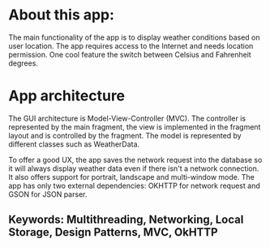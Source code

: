# About this app:

The main functionality of the app is to display weather conditions based on user location. The app requires access to the Internet and needs location permission. One cool feature the switch between Celsius and Fahrenheit degrees. 

# App architecture

The GUI architecture is Model-View-Controller (MVC). The controller is represented by the main fragment, the view is implemented in the fragment layout and is controlled by the fragment. The model is represented by different classes such as WeatherData.

To offer a good UX, the app saves the network request into the database so it will always display weather data even if there isn't a network connection. It also offers support for portrait, landscape and multi-window mode.
The app has only two external dependencies: OKHTTP for network request and GSON for JSON parser.

## Keywords: Multithreading, Networking, Local Storage, Design Patterns, MVC, OkHTTP
